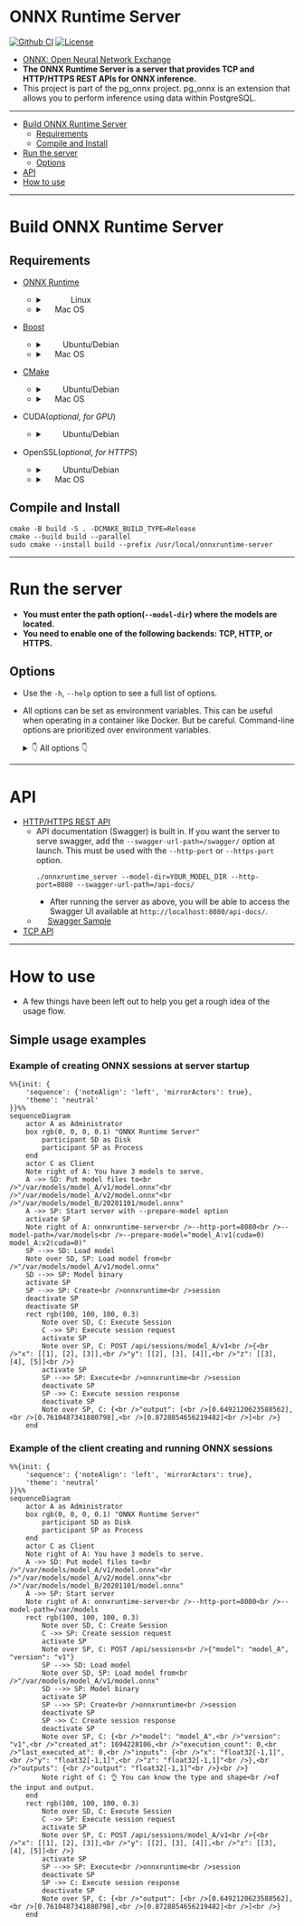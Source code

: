 # ONNX Runtime Server

[![Github CI](https://github.com/kibae/onnxruntime-server/actions/workflows/cmake-linux.yml/badge.svg)](https://github.com/kibae/onnxruntime-server/actions/workflows/cmake-multi-platform.yml)
[![License](https://img.shields.io/github/license/kibae/onnxruntime-server)](https://github.com/kibae/onnxruntime-server/blob/main/LICENSE)

- [ONNX: Open Neural Network Exchange](https://onnxruntime.ai/)
- **The ONNX Runtime Server is a server that provides TCP and HTTP/HTTPS REST APIs for ONNX inference.**
- This project is part of the pg_onnx project. pg_onnx is an extension that allows you to perform inference using data
  within PostgreSQL.

----

<!-- TOC -->

- [Build ONNX Runtime Server](#build-onnx-runtime-server)
    - [Requirements](#requirements)
    - [Compile and Install](#compile-and-install)
- [Run the server](#run-the-server)
    - [Options](#options)
- [API](#api)
- [How to use](#how-to-use)

----

# Build ONNX Runtime Server

## Requirements

- [ONNX Runtime](https://onnxruntime.ai/)
    - <details>
      <summary><picture><img src="https://cdn.simpleicons.org/linux" height="14" align="center" /></picture><picture><img src="https://cdn.simpleicons.org/ubuntu" height="14" align="center" /></picture><picture><img src="https://cdn.simpleicons.org/debian" height="14" align="center" /></picture> Linux</summary>

        - Use `download-onnxruntime-linux.sh` script
            - This script downloads the latest version of the binary and install to `/usr/local/onnxruntime`.
            - Also, add `/usr/local/onnxruntime/lib` to `/etc/ld.so.conf.d/onnxruntime.conf` and run `ldconfig`.
        - Or manually download binary from [ONNX Runtime Releases](https://github.com/microsoft/onnxruntime/releases).
      </details>
    - <details>
      <summary><picture><img src="https://cdn.simpleicons.org/apple" height="14" align="bottom" /></picture> Mac OS</summary>

        ```shell
        brew install onnxruntime
        ```      
      </details>

- [Boost](https://www.boost.org/)
    - <details>
      <summary><picture><img src="https://cdn.simpleicons.org/ubuntu" height="14" align="center" /></picture><picture><img src="https://cdn.simpleicons.org/debian" height="14" align="center" /></picture> Ubuntu/Debian</summary>

        ```shell
        sudo apt install libboost-all-dev
        ```
      </details>
    - <details>
      <summary><picture><img src="https://cdn.simpleicons.org/apple" height="14" align="bottom" /></picture> Mac OS</summary>

        ```shell
        brew install boost
        ```      
      </details>

- [CMake](https://cmake.org/)
    - <details>
      <summary><picture><img src="https://cdn.simpleicons.org/ubuntu" height="14" align="center" /></picture><picture><img src="https://cdn.simpleicons.org/debian" height="14" align="center" /></picture> Ubuntu/Debian</summary>

        ```shell
        sudo apt install cmake
        ```
      </details>
    - <details>
      <summary><picture><img src="https://cdn.simpleicons.org/apple" height="14" align="bottom" /></picture> Mac OS</summary>

        ```shell
        brew install cmake
        ```      
      </details>

- CUDA(*optional, for GPU*)
    - <details>
      <summary><picture><img src="https://cdn.simpleicons.org/ubuntu" height="14" align="center" /></picture><picture><img src="https://cdn.simpleicons.org/debian" height="14" align="center" /></picture> Ubuntu/Debian</summary>

        ```shell
        sudo apt install nvidia-cuda-toolkit nvidia-cudnn
        ```
      </details>

- OpenSSL(*optional, for HTTPS*)
    - <details>
      <summary><picture><img src="https://cdn.simpleicons.org/ubuntu" height="14" align="center" /></picture><picture><img src="https://cdn.simpleicons.org/debian" height="14" align="center" /></picture> Ubuntu/Debian</summary>

        ```shell
        sudo apt install libssl-dev
        ```
      </details>
    - <details>
      <summary><picture><img src="https://cdn.simpleicons.org/apple" height="14" align="bottom" /></picture> Mac OS</summary>

        ```shell
        brew install openssl
        ```      
      </details>

## Compile and Install

```shell
cmake -B build -S . -DCMAKE_BUILD_TYPE=Release
cmake --build build --parallel
sudo cmake --install build --prefix /usr/local/onnxruntime-server
```

----

# Run the server

- **You must enter the path option(`--model-dir`) where the models are located.**
- **You need to enable one of the following backends: TCP, HTTP, or HTTPS.**

## Options

- Use the `-h`, `--help` option to see a full list of options.
- All options can be set as environment variables. This can be useful when operating in a container like Docker. But be
  careful. Command-line options are prioritized over environment variables.

  <details>
      <summary>👇 All options 👇</summary>

  | Option                | Environment                     | Description                                                                                                                                                                                      |
  |-----------------------|---------------------------------|--------------------------------------------------------------------------------------------------------------------------------------------------------------------------------------------------|
  | `--workers`           | `ONNX_SERVER_WORKERS`           | Worker thread pool size.<br/>Default: `4`                                                                                                                                                        |
  | `--model-dir`         | `ONNX_SERVER_MODEL_DIR`         | Model directory path<br/>The onnx model files must be located in the following path:<br/>`${model_dir}/${model_name}/${model_version}/model.onnx`<br/>Default: `models`                          |
  | `--prepare-model`     | `ONNX_SERVER_PREPARE_MODEL`     | Pre-create some model sessions at server startup.<br/><br/>Format as a space-separated list of `model_name:model_version` or `model_name:model_version(session_options, ...)`.<br/><br/>Available session_options are<br/>- cuda=device_id`[ or true or false]`<br/><br/>eg) `model1:v1 model2:v9`<br/>`model1:v1(cuda=true) model2:v9(cuda=1)` |
  | `--tcp-port`          | `ONNX_SERVER_TCP_PORT`          | Enable TCP backend and which port number to use.                                                                                                                                                 |
  | `--http-port`         | `ONNX_SERVER_HTTP_PORT`         | Enable HTTP backend and which port number to use.                                                                                                                                                |
  | `--https-port`        | `ONNX_SERVER_HTTPS_PORT`        | Enable HTTPS backend and which port number to use.                                                                                                                                               |
  | `--https-cert`        | `ONNX_SERVER_HTTPS_CERT`        | SSL Certification file path for HTTPS                                                                                                                                                            |
  | `--https-key`         | `ONNX_SERVER_HTTPS_KEY`         | SSL Private key file path for HTTPS                                                                                                                                                              |
  | `--swagger-url-path`  | `ONNX_SERVER_SWAGGER_URL_PATH`  | Enable Swagger API document for HTTP/HTTPS backend.<br/>This value cannot start with "/api/" and "/health"<br />If not specified, swagger document not provided.<br />eg) /swagger or /api-docs |
  | `--log-level`         | `ONNX_SERVER_LOG_LEVEL`         | Log level(debug, info, warn, error, fatal)                                                                                                                                                      |
  | `--log-file`          | `ONNX_SERVER_LOG_FILE`          | Log file path.<br/>If not specified, logs will be printed to stdout.                                                                                                                             |
  | `--access-log-file`   | `ONNX_SERVER_ACCESS_LOG_FILE`   | Access log file path.<br/>If not specified, logs will be printed to stdout.                                                                                                                      |

  </details>

----

# API

- [HTTP/HTTPS REST API](https://github.com/kibae/onnxruntime-server/wiki/REST-API(HTTP-HTTPS))
  - API documentation (Swagger) is built in. If you want the server to serve swagger, add the `--swagger-url-path=/swagger/` option at launch. This must be used with the `--http-port` or `--https-port` option.
    ```shell
    ./onnxruntime_server --model-dir=YOUR_MODEL_DIR --http-port=8080 --swagger-url-path=/api-docs/
    ```
    - After running the server as above, you will be able to access the Swagger UI available at `http://localhost:8080/api-docs/`.
  - <picture><img src="https://cdn.simpleicons.org/swagger/green" height="16" align="center" /></picture> [Swagger Sample](https://kibae.github.io/onnxruntime-server/swagger/)
- [TCP API](https://github.com/kibae/onnxruntime-server/wiki/TCP-API)

----

# How to use
- A few things have been left out to help you get a rough idea of the usage flow.
## Simple usage examples
### Example of creating ONNX sessions at server startup
```mermaid
%%{init: {
    'sequence': {'noteAlign': 'left', 'mirrorActors': true},
    'theme': 'neutral'
}}%%
sequenceDiagram
    actor A as Administrator
    box rgb(0, 0, 0, 0.1) "ONNX Runtime Server"
        participant SD as Disk
        participant SP as Process
    end
    actor C as Client
    Note right of A: You have 3 models to serve.
    A ->> SD: Put model files to<br />"/var/models/model_A/v1/model.onnx"<br />"/var/models/model_A/v2/model.onnx"<br />"/var/models/model_B/20201101/model.onnx"
    A ->> SP: Start server with --prepare-model option
    activate SP
    Note right of A: onnxruntime-server<br />--http-port=8080<br />--model-path=/var/models<br />--prepare-model="model_A:v1(cuda=0) model_A:v2(cuda=0)"
    SP -->> SD: Load model
    Note over SD, SP: Load model from<br />"/var/models/model_A/v1/model.onnx"
    SD -->> SP: Model binary
    activate SP
    SP -->> SP: Create<br />onnxruntime<br />session
    deactivate SP
    deactivate SP
    rect rgb(100, 100, 100, 0.3)
        Note over SD, C: Execute Session
        C ->> SP: Execute session request
        activate SP
        Note over SP, C: POST /api/sessions/model_A/v1<br />{<br />"x": [[1], [2], [3]],<br />"y": [[2], [3], [4]],<br />"z": [[3], [4], [5]]<br />}
        activate SP
        SP -->> SP: Execute<br />onnxruntime<br />session
        deactivate SP
        SP ->> C: Execute session response
        deactivate SP
        Note over SP, C: {<br />"output": [<br />[0.6492120623588562],<br />[0.7610487341880798],<br />[0.8728854656219482]<br />]<br />}
    end
```

### Example of the client creating and running ONNX sessions
```mermaid
%%{init: {
    'sequence': {'noteAlign': 'left', 'mirrorActors': true},
    'theme': 'neutral'
}}%%
sequenceDiagram
    actor A as Administrator
    box rgb(0, 0, 0, 0.1) "ONNX Runtime Server"
        participant SD as Disk
        participant SP as Process
    end
    actor C as Client
    Note right of A: You have 3 models to serve.
    A ->> SD: Put model files to<br />"/var/models/model_A/v1/model.onnx"<br />"/var/models/model_A/v2/model.onnx"<br />"/var/models/model_B/20201101/model.onnx"
    A ->> SP: Start server
    Note right of A: onnxruntime-server<br />--http-port=8080<br />--model-path=/var/models
    rect rgb(100, 100, 100, 0.3)
        Note over SD, C: Create Session
        C ->> SP: Create session request
        activate SP
        Note over SP, C: POST /api/sessions<br />{"model": "model_A", "version": "v1"}
        SP -->> SD: Load model
        Note over SD, SP: Load model from<br />"/var/models/model_A/v1/model.onnx"
        SD -->> SP: Model binary
        activate SP
        SP -->> SP: Create<br />onnxruntime<br />session
        deactivate SP
        SP ->> C: Create session response
        deactivate SP
        Note over SP, C: {<br />"model": "model_A",<br />"version": "v1",<br />"created_at": 1694228106,<br />"execution_count": 0,<br />"last_executed_at": 0,<br />"inputs": {<br />"x": "float32[-1,1]",<br />"y": "float32[-1,1]",<br />"z": "float32[-1,1]"<br />},<br />"outputs": {<br />"output": "float32[-1,1]"<br />}<br />}
        Note right of C: 👌 You can know the type and shape<br />of the input and output.
    end
    rect rgb(100, 100, 100, 0.3)
        Note over SD, C: Execute Session
        C ->> SP: Execute session request
        activate SP
        Note over SP, C: POST /api/sessions/model_A/v1<br />{<br />"x": [[1], [2], [3]],<br />"y": [[2], [3], [4]],<br />"z": [[3], [4], [5]]<br />}
        activate SP
        SP -->> SP: Execute<br />onnxruntime<br />session
        deactivate SP
        SP ->> C: Execute session response
        deactivate SP
        Note over SP, C: {<br />"output": [<br />[0.6492120623588562],<br />[0.7610487341880798],<br />[0.8728854656219482]<br />]<br />}
    end
```
